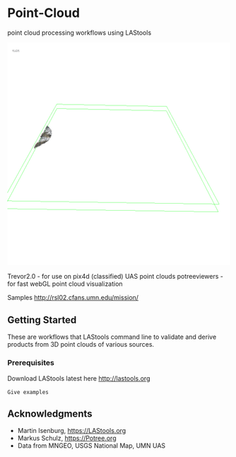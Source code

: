 # Point-Cloud

point cloud processing workflows using LAStools

<a href="http://rsl02.cfans.umn.edu/mission/" target="_blank"> ![](./docs/images/hwrc_bond_anim_oblique.gif) </a>

Trevor2.0 - for use on pix4d (classified) UAS point clouds
potreeviewers - for fast webGL point cloud visualization


Samples
http://rsl02.cfans.umn.edu/mission/

## Getting Started

These are workflows that LAStools command line to validate and derive products from 3D point clouds of various sources. 

### Prerequisites

Download LAStools latest here http://lastools.org

```
Give examples
```

## Acknowledgments

* Martin Isenburg, https://LAStools.org
* Markus Schulz, https://Potree.org
* Data from MNGEO, USGS National Map, UMN UAS
